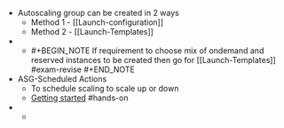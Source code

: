 - Autoscaling group can be created in 2 ways
	- Method 1 - [[Launch-configuration]]
	- Method 2 - [[Launch-Templates]]
-
	- #+BEGIN_NOTE
	  If requirement to choose mix of ondemand and reserved instances to be created then go for [[Launch-Templates]] #exam-revise 
	  #+END_NOTE
- ASG-Scheduled Actions
	- To schedule scaling to scale up or down
	- [Getting started](https://docs.aws.amazon.com/autoscaling/ec2/userguide/ec2-auto-scaling-scheduled-scaling.html) #hands-on
-
	-